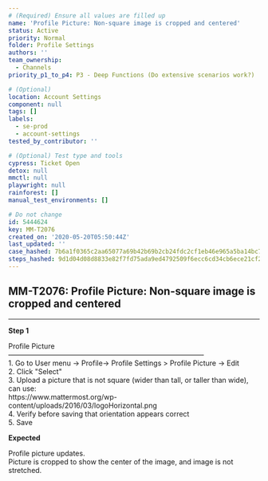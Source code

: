 ```yaml
---
# (Required) Ensure all values are filled up
name: 'Profile Picture: Non-square image is cropped and centered'
status: Active
priority: Normal
folder: Profile Settings
authors: ''
team_ownership:
  - Channels
priority_p1_to_p4: P3 - Deep Functions (Do extensive scenarios work?)

# (Optional)
location: Account Settings
component: null
tags: []
labels:
  - se-prod
  - account-settings
tested_by_contributor: ''

# (Optional) Test type and tools
cypress: Ticket Open
detox: null
mmctl: null
playwright: null
rainforest: []
manual_test_environments: []

# Do not change
id: 5444624
key: MM-T2076
created_on: '2020-05-20T05:50:44Z'
last_updated: ''
case_hashed: 7b6a1f0365c2aa65077a69b42b69b2cb24fdc2cf1eb46e965a5ba14bc7706969d85ae4fde19896bdcbffdfe3c5fe395c
steps_hashed: 9d1d04d08d8833e82f7fd75ada9ed4792509f6ecc6cd34cb6ece21cf2f5464b463821186a4d8a69327f7a7239ccb1243
---
```


<!-- (Auto-generated) Based on frontmatter's "key" and "name" -->

## MM-T2076: Profile Picture: Non-square image is cropped and centered

---

**Step 1**

Profile Picture\
————————————————————————————\
1\. Go to User menu -> Profile-> Profile Settings > Profile Picture -> Edit\
2\. Click "Select"\
3\. Upload a picture that is not square (wider than tall, or taller than wide), can use:\
https\://www\.mattermost.org/wp-content/uploads/2016/03/logoHorizontal.png\
4\. Verify before saving that orientation appears correct\
5\. Save

**Expected**

Profile picture updates.\
Picture is cropped to show the center of the image, and image is not stretched.
